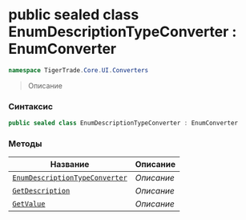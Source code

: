 
# public sealed class EnumDescriptionTypeConverter : EnumConverter
```csharp
namespace TigerTrade.Core.UI.Converters
```



> Описание

### Синтаксис
```csharp
public sealed class EnumDescriptionTypeConverter : EnumConverter
```


### Методы
| Название | Описание |
| --- | --- |
| [`EnumDescriptionTypeConverter`](./EnumDescriptionTypeConverter.cs/Методы/EnumDescriptionTypeConverter.md) | *Описание* |
| [`GetDescription`](./EnumDescriptionTypeConverter.cs/Методы/GetDescription.md) | *Описание* |
| [`GetValue`](./EnumDescriptionTypeConverter.cs/Методы/GetValue.md) | *Описание* |



